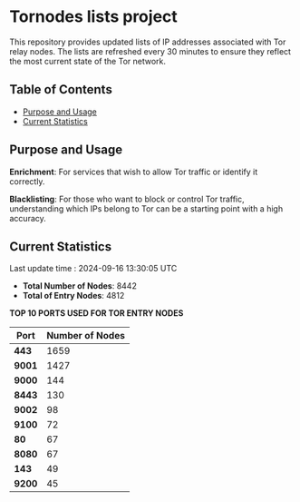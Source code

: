 # Tornodes lists project

This repository provides updated lists of IP addresses associated with Tor relay nodes. The lists are refreshed every 30 minutes to ensure they reflect the most current state of the Tor network.

## Table of Contents

- [Purpose and Usage](#purpose-and-usage)
- [Current Statistics](#current-statistics)


## Purpose and Usage

**Enrichment**: For services that wish to allow Tor traffic or identify it correctly.

**Blacklisting**: For those who want to block or control Tor traffic, understanding which IPs belong to Tor can be a starting point with a high accuracy.

## Current Statistics

Last update time : 2024-09-16 13:30:05 UTC

- **Total Number of Nodes**: 8442
- **Total of Entry Nodes**: 4812

**TOP 10 PORTS USED FOR TOR ENTRY NODES**

| **Port** | **Number of Nodes** |
|------|-----------------|
| **443**   | 1659  |
| **9001**   | 1427  |
| **9000**   | 144  |
| **8443**   | 130  |
| **9002**   | 98  |
| **9100**   | 72  |
| **80**   | 67  |
| **8080**   | 67  |
| **143**   | 49  |
| **9200**   | 45  |


